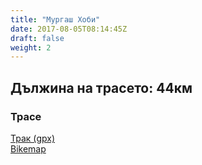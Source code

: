 ```yaml
---
title: "Мургаш Хоби"
date: 2017-08-05T08:14:45Z
draft: false
weight: 2
---
```


## Дължина на трасето: 44км
### Трасе  
[Трак (gpx)](https://drive.google.com/open?id=0B8lR1_MWHzbCMWhaR1pDeEZXV0k)  
[Bikemap](https://www.bikemap.net/en/route/4143055-murgash-44km/)  

